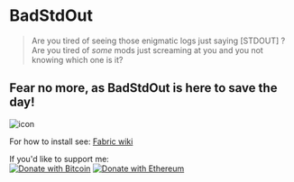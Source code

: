 # BadStdOut

> Are you tired of seeing those enigmatic logs just saying [STDOUT] ?  
> Are you tired of *some* mods just screaming at you and you not knowing which one is it?

## Fear no more, as BadStdOut is here to save the day!

![icon](https://raw.githubusercontent.com/Szum123321/badstdout/master/src/main/resources/assets/badstdout/icon.png)

For how to install see: [Fabric wiki](https://fabricmc.net/)


If you'd like to support me:  
[![Donate with Bitcoin](https://en.cryptobadges.io/badge/micro/bc1qwnqrdv5rs36tkfgxmnkw5f7qx4nhsncy5kj69s)](https://en.cryptobadges.io/donate/bc1qwnqrdv5rs36tkfgxmnkw5f7qx4nhsncy5kj69s)
[![Donate with Ethereum](https://en.cryptobadges.io/badge/micro/0xF196c12b0A013d91015c541E63A87BA636851871)](https://en.cryptobadges.io/donate/0xF196c12b0A013d91015c541E63A87BA636851871)
